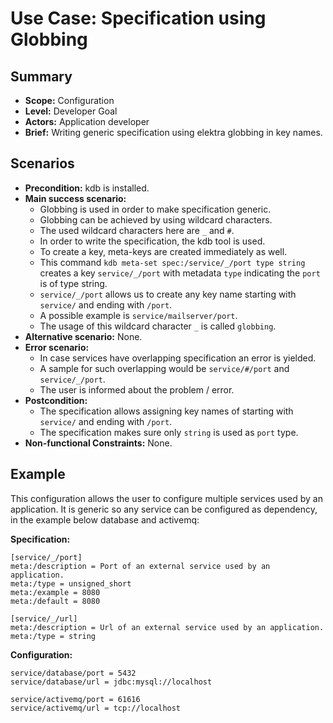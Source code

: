 # Use Case: Specification using Globbing

## Summary

- **Scope:** Configuration
- **Level:** Developer Goal
- **Actors:** Application developer
- **Brief:** Writing generic specification using elektra globbing in key names.

## Scenarios

- **Precondition:** kdb is installed.
- **Main success scenario:**
  - Globbing is used in order to make specification generic.
  - Globbing can be achieved by using wildcard characters.
  - The used wildcard characters here are `_` and `#`.
  - In order to write the specification, the kdb tool is used.
  - To create a key, meta-keys are created immediately as well.
  - This command `kdb meta-set spec:/service/_/port type string` creates a key `service/_/port` with metadata `type` indicating the `port` 
  is of type string.
  - `service/_/port` allows us to create any key name starting with `service/` and ending with `/port`.
  - A possible example is `service/mailserver/port`.
  - The usage of this wildcard character `_` is called `globbing`.
- **Alternative scenario:** None.
- **Error scenario:**
  - In case services have overlapping specification an error is yielded.
  - A sample for such overlapping would be `service/#/port` and `service/_/port`.
  - The user is informed about the problem / error.
- **Postcondition:** 
  - The specification allows assigning key names of starting with `service/` and ending with `/port`.
  - The specification makes sure only `string` is used as `port` type.
- **Non-functional Constraints:** None.

## Example

This configuration allows the user to configure multiple services used by an application.
It is generic so any service can be configured as dependency, in the example below database and activemq:

**Specification:**

```ni
[service/_/port]
meta:/description = Port of an external service used by an application.
meta:/type = unsigned_short
meta:/example = 8080
meta:/default = 8080

[service/_/url]
meta:/description = Url of an external service used by an application.
meta:/type = string
```

**Configuration:**

```ni
service/database/port = 5432
service/database/url = jdbc:mysql://localhost

service/activemq/port = 61616
service/activemq/url = tcp://localhost
```
